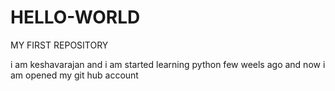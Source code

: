 # HELLO-WORLD
MY FIRST REPOSITORY

i am keshavarajan and i am started learning python few weels ago and now i am opened my git hub account
